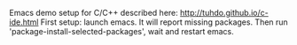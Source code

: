 Emacs demo setup for C/C++ described here: http://tuhdo.github.io/c-ide.html
First setup: launch emacs. It will report missing packages. Then run 'package-install-selected-packages', wait and restart emacs.
